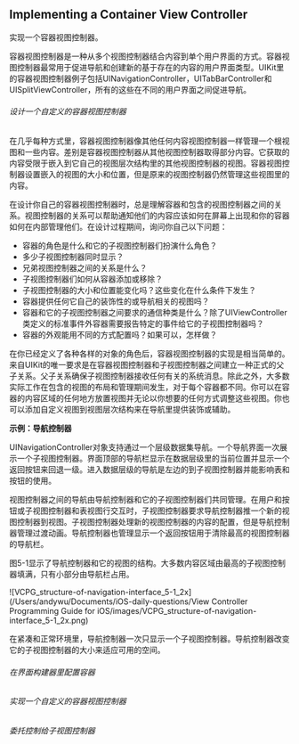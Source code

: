 ## Implementing a Container View Controller

实现一个容器视图控制器。

容器视图控制器是一种从多个视图控制器结合内容到单个用户界面的方式。容器视图控制器最常用于促进导航和创建新的基于存在的内容的用户界面类型。UIKit里的容器视图控制器例子包括UINavigationController，UITabBarController和UISplitViewController，所有的这些在不同的用户界面之间促进导航。

###### 设计一个自定义的容器视图控制器

在几乎每种方式里，容器视图控制器像其他任何内容视图控制器一样管理一个根视图和一些内容。差别是容器视图控制器从其他视图控制器取得部分内容。它获取的内容受限于嵌入到它自己的视图层次结构里的其他视图控制器的视图。容器视图控制器设置嵌入的视图的大小和位置，但是原来的视图控制器仍然管理这些视图里的内容。

在设计你自己的容器视图控制器时，总是理解容器和包含的视图控制器之间的关系。视图控制器的关系可以帮助通知他们的内容应该如何在屏幕上出现和你的容器如何在内部管理他们。在设计过程期间，询问你自己以下问题：

- 容器的角色是什么和它的子视图控制器们扮演什么角色？
- 多少子视图控制器同时显示？
- 兄弟视图控制器之间的关系是什么？
- 子视图控制器们如何从容器添加或移除？
- 子视图控制器的大小和位置能变化吗？这些变化在什么条件下发生？
- 容器提供任何它自己的装饰性的或导航相关的视图吗？
- 容器和它的子视图控制器之间要求的通信种类是什么？除了UIViewController类定义的标准事件外容器需要报告特定的事件给它的子视图控制器吗？
- 容器的外观能用不同的方式配置吗？如果可以，怎样做？

在你已经定义了各种各样的对象的角色后，容器视图控制器的实现是相当简单的。来自UIKit的唯一要求是在容器视图控制器和子视图控制器之间建立一种正式的父子关系。父子关系确保子视图控制器接收任何有关的系统消息。除此之外，大多数实际工作在包含的视图的布局和管理期间发生，对于每个容器都不同。你可以在容器的内容区域的任何地方放置视图并无论以你想要的任何方式调整这些视图。你也可以添加自定义视图到视图层次结构来在导航里提供装饰或辅助。

**示例：导航控制器**

UINavigationController对象支持通过一个层级数据集导航。一个导航界面一次展示一个子视图控制器。界面顶部的导航栏显示在数据层级里的当前位置并显示一个返回按钮来回退一级。进入数据层级的导航是左边的到子视图控制器并能影响表和按钮的使用。

视图控制器之间的导航由导航控制器和它的子视图控制器们共同管理。在用户和按钮或子视图控制器和表视图行交互时，子视图控制器要求导航控制器推一个新的视图控制器到视图。子视图控制器处理新的视图控制器的内容的配置，但是导航控制器管理过渡动画。导航控制器也管理显示一个返回按钮用于清除最高的视图控制器的导航栏。

图5-1显示了导航控制器和它的视图的结构。大多数内容区域由最高的子视图控制器填满，只有小部分由导航栏占用。

![VCPG_structure-of-navigation-interface_5-1_2x](/Users/andywu/Documents/iOS-daily-questions/View Controller Programming Guide for iOS/images/VCPG_structure-of-navigation-interface_5-1_2x.png)

在紧凑和正常环境里，导航控制器一次只显示一个子视图控制器。导航控制器改变它的子视图控制器的大小来适应可用的空间。

###### 在界面构建器里配置容器

###### 实现一个自定义的容器视图控制器

###### 委托控制给子视图控制器